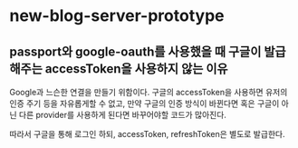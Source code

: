 # new-blog-server-prototype

## passport와 google-oauth를 사용했을 때 구글이 발급해주는 accessToken을 사용하지 않는 이유

Google과 느슨한 연결을 만들기 위함이다. 구글의 accessToken을 사용하면 유저의 인증 주기 등을 자유롭게할 수 없고, 만약 구글의 인증 방식이 바뀐다면 혹은 구글이 아닌 다른 provider를 사용하게 된다면 바꾸어야할 코드가 많아진다.

따라서 구글을 통해 로그인 하되, accessToken, refreshToken은 별도로 발급한다.
